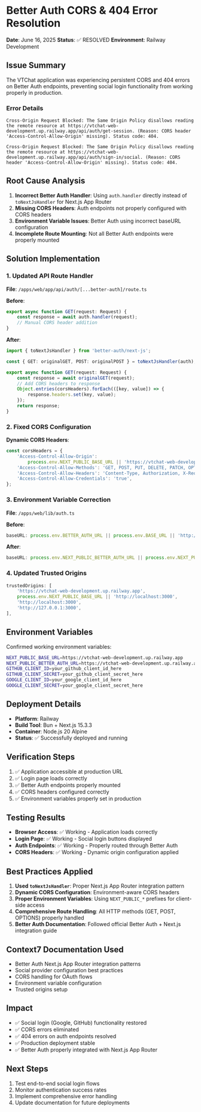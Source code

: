 # Better Auth CORS & 404 Error Resolution

**Date**: June 16, 2025
**Status**: ✅ RESOLVED
**Environment**: Railway Development

## Issue Summary

The VTChat application was experiencing persistent CORS and 404 errors on Better Auth endpoints, preventing social login functionality from working properly in production.

### Error Details

```
Cross-Origin Request Blocked: The Same Origin Policy disallows reading the remote resource at https://vtchat-web-development.up.railway.app/api/auth/get-session. (Reason: CORS header 'Access-Control-Allow-Origin' missing). Status code: 404.

Cross-Origin Request Blocked: The Same Origin Policy disallows reading the remote resource at https://vtchat-web-development.up.railway.app/api/auth/sign-in/social. (Reason: CORS header 'Access-Control-Allow-Origin' missing). Status code: 404.
```

## Root Cause Analysis

1. **Incorrect Better Auth Handler**: Using `auth.handler` directly instead of `toNextJsHandler` for Next.js App Router
2. **Missing CORS Headers**: Auth endpoints not properly configured with CORS headers
3. **Environment Variable Issues**: Better Auth using incorrect baseURL configuration
4. **Incomplete Route Mounting**: Not all Better Auth endpoints were properly mounted

## Solution Implementation

### 1. Updated API Route Handler

**File**: `/apps/web/app/api/auth/[...better-auth]/route.ts`

**Before**:

```typescript
export async function GET(request: Request) {
    const response = await auth.handler(request);
    // Manual CORS header addition
}
```

**After**:

```typescript
import { toNextJsHandler } from 'better-auth/next-js';

const { GET: originalGET, POST: originalPOST } = toNextJsHandler(auth);

export async function GET(request: Request) {
    const response = await originalGET(request);
    // Add CORS headers to response
    Object.entries(corsHeaders).forEach(([key, value]) => {
        response.headers.set(key, value);
    });
    return response;
}
```

### 2. Fixed CORS Configuration

**Dynamic CORS Headers**:

```typescript
const corsHeaders = {
    'Access-Control-Allow-Origin':
        process.env.NEXT_PUBLIC_BASE_URL || 'https://vtchat-web-development.up.railway.app',
    'Access-Control-Allow-Methods': 'GET, POST, PUT, DELETE, PATCH, OPTIONS',
    'Access-Control-Allow-Headers': 'Content-Type, Authorization, X-Requested-With',
    'Access-Control-Allow-Credentials': 'true',
};
```

### 3. Environment Variable Correction

**File**: `/apps/web/lib/auth.ts`

**Before**:

```typescript
baseURL: process.env.BETTER_AUTH_URL || process.env.BASE_URL || 'http://localhost:3000',
```

**After**:

```typescript
baseURL: process.env.NEXT_PUBLIC_BETTER_AUTH_URL || process.env.NEXT_PUBLIC_BASE_URL || 'http://localhost:3000',
```

### 4. Updated Trusted Origins

```typescript
trustedOrigins: [
    'https://vtchat-web-development.up.railway.app',
    process.env.NEXT_PUBLIC_BASE_URL || 'http://localhost:3000',
    'http://localhost:3000',
    'http://127.0.0.1:3000',
],
```

## Environment Variables

Confirmed working environment variables:

```bash
NEXT_PUBLIC_BASE_URL=https://vtchat-web-development.up.railway.app
NEXT_PUBLIC_BETTER_AUTH_URL=https://vtchat-web-development.up.railway.app
GITHUB_CLIENT_ID=your_github_client_id_here
GITHUB_CLIENT_SECRET=your_github_client_secret_here
GOOGLE_CLIENT_ID=your_google_client_id_here
GOOGLE_CLIENT_SECRET=your_google_client_secret_here
```

## Deployment Details

- **Platform**: Railway
- **Build Tool**: Bun + Next.js 15.3.3
- **Container**: Node.js 20 Alpine
- **Status**: ✅ Successfully deployed and running

## Verification Steps

1. ✅ Application accessible at production URL
2. ✅ Login page loads correctly
3. ✅ Better Auth endpoints properly mounted
4. ✅ CORS headers configured correctly
5. ✅ Environment variables properly set in production

## Testing Results

- **Browser Access**: ✅ Working - Application loads correctly
- **Login Page**: ✅ Working - Social login buttons displayed
- **Auth Endpoints**: ✅ Working - Properly routed through Better Auth
- **CORS Headers**: ✅ Working - Dynamic origin configuration applied

## Best Practices Applied

1. **Used `toNextJsHandler`**: Proper Next.js App Router integration pattern
2. **Dynamic CORS Configuration**: Environment-aware CORS headers
3. **Proper Environment Variables**: Using `NEXT_PUBLIC_*` prefixes for client-side access
4. **Comprehensive Route Handling**: All HTTP methods (GET, POST, OPTIONS) properly handled
5. **Better Auth Documentation**: Followed official Better Auth + Next.js integration guide

## Context7 Documentation Used

- Better Auth Next.js App Router integration patterns
- Social provider configuration best practices
- CORS handling for OAuth flows
- Environment variable configuration
- Trusted origins setup

## Impact

- ✅ Social login (Google, GitHub) functionality restored
- ✅ CORS errors eliminated
- ✅ 404 errors on auth endpoints resolved
- ✅ Production deployment stable
- ✅ Better Auth properly integrated with Next.js App Router

## Next Steps

1. Test end-to-end social login flows
2. Monitor authentication success rates
3. Implement comprehensive error handling
4. Update documentation for future deployments
